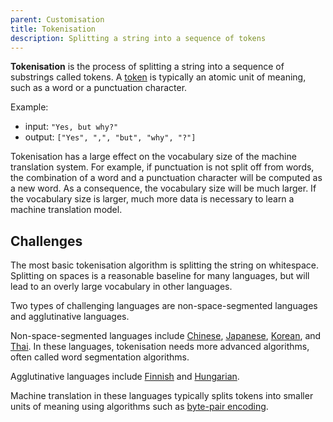 ```yaml
---
parent: Customisation
title: Tokenisation
description: Splitting a string into a sequence of tokens
---
```


**Tokenisation** is the process of splitting a string into a sequence of substrings called tokens.
A [token](/token) is typically an atomic unit of meaning, such as a word or a punctuation character.

Example:

- input: `"Yes, but why?"`
- output: `["Yes", ",", "but", "why", "?"]`

Tokenisation has a large effect on the vocabulary size of the machine translation system.
For example, if punctuation is not split off from words, the combination of a word and a punctuation character will be computed as a new word.
As a consequence, the vocabulary size will be much larger.
If the vocabulary size is larger, much more data is necessary to learn a machine translation model.

## Challenges

The most basic tokenisation algorithm is splitting the string on whitespace.
Splitting on spaces is a reasonable baseline for many languages, but will lead to an overly large vocabulary in other languages.

Two types of challenging languages are non-space-segmented languages and agglutinative languages.

Non-space-segmented languages include [Chinese](/chinese), [Japanese](/japanese), [Korean](/korean), and [Thai](/thai).
In these languages, tokenisation needs more advanced algorithms, often called word segmentation algorithms.

Agglutinative languages include [Finnish](/finnish) and [Hungarian](/hungarian).

Machine translation in these languages typically splits tokens into smaller units of meaning using algorithms such as [byte-pair encoding](/byte-pair-encoding).

